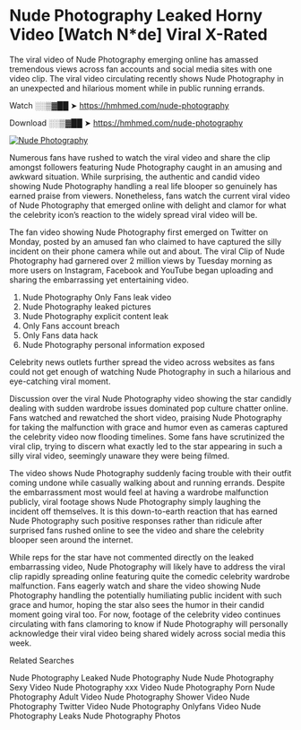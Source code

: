 ﻿# Nude Photography Leaked Horny Video [Watch N*de] Viral X-Rated

The viral video of ﻿Nude Photography emerging online has amassed tremendous views across fan accounts and social media sites with one video clip. The viral video circulating recently shows ﻿Nude Photography in an unexpected and hilarious moment while in public running errands. 

Watch ░░▒▓██ ➤ https://hmhmed.com/nude-photography

Download ░░▒▓██ ➤ https://hmhmed.com/nude-photography

[![Nude Photography](https://i.imgur.com/dJHk4Zq.gif)](https://hmhmed.com/nude-photography)

Numerous fans have rushed to watch the viral video and share the clip amongst followers featuring ﻿Nude Photography caught in an amusing and awkward situation. While surprising, the authentic and candid video showing ﻿Nude Photography handling a real life blooper so genuinely has earned praise from viewers. Nonetheless, fans watch the current viral video of ﻿Nude Photography that emerged online with delight and clamor for what the celebrity icon’s reaction to the widely spread viral video will be.

The fan video showing ﻿Nude Photography first emerged on Twitter on Monday, posted by an amused fan who claimed to have captured the silly incident on their phone camera while out and about. The viral Clip of ﻿Nude Photography had garnered over 2 million views by Tuesday morning as more users on Instagram, Facebook and YouTube began uploading and sharing the embarrassing yet entertaining video. 

1. ﻿Nude Photography Only Fans leak video
2. ﻿Nude Photography leaked pictures
3. ﻿Nude Photography explicit content leak
4. Only Fans account breach
5. Only Fans data hack
6. ﻿Nude Photography personal information exposed

Celebrity news outlets further spread the video across websites as fans could not get enough of watching ﻿Nude Photography in such a hilarious and eye-catching viral moment. 

Discussion over the viral ﻿Nude Photography video showing the star candidly dealing with sudden wardrobe issues dominated pop culture chatter online. Fans watched and rewatched the short video, praising ﻿Nude Photography for taking the malfunction with grace and humor even as cameras captured the celebrity video now flooding timelines. Some fans have scrutinized the viral clip, trying to discern what exactly led to the star appearing in such a silly viral video, seemingly unaware they were being filmed.

The video shows ﻿Nude Photography suddenly facing trouble with their outfit coming undone while casually walking about and running errands. Despite the embarrassment most would feel at having a wardrobe malfunction publicly, viral footage shows ﻿Nude Photography simply laughing the incident off themselves. It is this down-to-earth reaction that has earned ﻿Nude Photography such positive responses rather than ridicule after surprised fans rushed online to see the video and share the celebrity blooper seen around the internet.  

While reps for the star have not commented directly on the leaked embarrassing video, ﻿Nude Photography will likely have to address the viral clip rapidly spreading online featuring quite the comedic celebrity wardrobe malfunction. Fans eagerly watch and share the video showing ﻿Nude Photography handling the potentially humiliating public incident with such grace and humor, hoping the star also sees the humor in their candid moment going viral too. For now, footage of the celebrity video continues circulating with fans clamoring to know if ﻿Nude Photography will personally acknowledge their viral video being shared widely across social media this week.

Related Searches

﻿Nude Photography Leaked
﻿Nude Photography Nude
﻿Nude Photography Sexy Video
﻿Nude Photography xxx Video
﻿Nude Photography Porn
﻿Nude Photography Adult Video
﻿Nude Photography Shower Video
﻿Nude Photography Twitter Video
﻿Nude Photography Onlyfans Video
﻿Nude Photography Leaks
﻿Nude Photography Photos